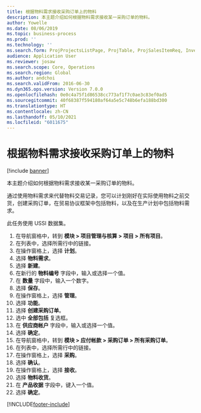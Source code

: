 ```yaml
---
title: 根据物料需求接收采购订单上的物料
description: 本主题介绍如何根据物料需求接收某一采购订单的物料。
author: Yowelle
ms.date: 08/06/2019
ms.topic: business-process
ms.prod: ''
ms.technology: ''
ms.search.form: ProjProjectsListPage, ProjTable, ProjSalesItemReq, InventItemIdLookupSimple, PurchCreateFromSalesOrder, VendAccountItemLookup, PurchTable, PurchEditLines
audience: Application User
ms.reviewer: josaw
ms.search.scope: Core, Operations
ms.search.region: Global
ms.author: andchoi
ms.search.validFrom: 2016-06-30
ms.dyn365.ops.version: Version 7.0.0
ms.openlocfilehash: 0e0c4a75f1d86538cc773af1f7c0ae3c83ef0ad5
ms.sourcegitcommit: 40f68387f594180af64a5e5c748b6efa188bd300
ms.translationtype: HT
ms.contentlocale: zh-CN
ms.lasthandoff: 05/10/2021
ms.locfileid: "6011675"
---
```

# <a name="receive-items-on-purchase-order-from-item-requirement"></a>根据物料需求接收采购订单上的物料

[!include [banner](../../includes/banner.md)]

本主题介绍如何根据物料需求接收某一采购订单的物料。

通过使用物料需求来代替物料交易记录，您可以计划刚好在实际使用物料之前交货，创建采购订单，在贸易协议框架中包括物料，以及在生产计划中包括物料需求。 

此任务使用 USSI 数据集。

1. 在导航窗格中，转到 **模块 > 项目管理与核算 > 项目 > 所有项目**。
2. 在列表中，选择所需行中的链接。
3. 在操作窗格上，选择 **计划**。
4. 选择 **物料需求**。
5. 选择 **新建**。
6. 在新行的 **物料编号** 字段中，输入或选择一个值。
7. 在 **数量** 字段中，输入一个数字。
8. 选择 **保存**。
9. 在操作窗格上，选择 **管理**。
10. 选择 **功能**。
11. 选择 **创建采购订单**。
12. 选中 **全部包括** 复选框。
13. 在 **供应商帐户** 字段中，输入或选择一个值。
14. 选择 **确定**。
15. 在导航窗格中，转到 **模块 > 应付帐款 > 采购订单 > 所有采购订单**。
16. 在列表中，选择所需行中的链接。
17. 在操作窗格上，选择 **采购**。
18. 选择 **确认**。
19. 在操作窗格上，选择 **接收**。
20. 选择 **物料收货**。
21. 在 **产品收据** 字段中，键入一个值。
22. 选择 **确定**。



[!INCLUDE[footer-include](../../includes/footer-banner.md)]